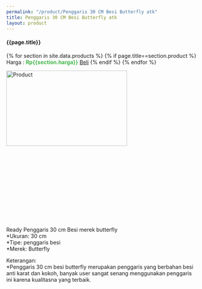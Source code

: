 ```yaml
---
permalink: "/product/Penggaris 30 CM Besi Butterfly atk"
title: Penggaris 30 CM Besi Butterfly atk
layout: product
---
```


#### {{page.title}}

{% for section in site.data.products %}
	{% if page.title==section.product %}
Harga : <span style="color:#42b549">**Rp{{section.harga}}**</span>  <a class="btn btn-success" href="http://api.whatsapp.com/send?phone={{site.whatsapp}}&text=kak saya mau beli {{page.title}} 1 buah %0A harga%3A {{section.harga}} bayarnya di kampus ia kak %3A)" style="width:100px;">Beli</a>
	{% endif %}
{% endfor %}

<image src="{{site.baseurl}}/img/Penggaris 30 CM Besi Butterfly atk.jpg" alt="Product" width="80%" height="50%" style="max-width:400px;max-height:400px"/>

Ready Penggaris 30 cm Besi merek butterfly  
*Ukuran: 30 cm  
*Tipe: penggaris besi  
*Merek: Butterfly  
  
Keterangan:  
*Penggaris 30 cm besi butterfly merupakan penggaris yang berbahan besi anti karat dan kokoh, banyak user sangat senang menggunakan penggaris ini karena kualitasna yang terbaik.
